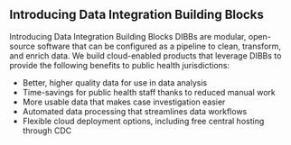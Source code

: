 ---
---

## Introducing Data Integration Building Blocks

Introducing Data Integration Building Blocks
DIBBs are modular, open-source software that can be configured as a pipeline to clean, transform, and enrich data. We build cloud-enabled products that leverage DIBBs to provide the following benefits to public health jurisdictions:

- Better, higher quality data for use in data analysis
- Time-savings for public health staff thanks to reduced manual work
- More usable data that makes case investigation easier
- Automated data processing that streamlines data workflows
- Flexible cloud deployment options, including free central hosting through CDC
